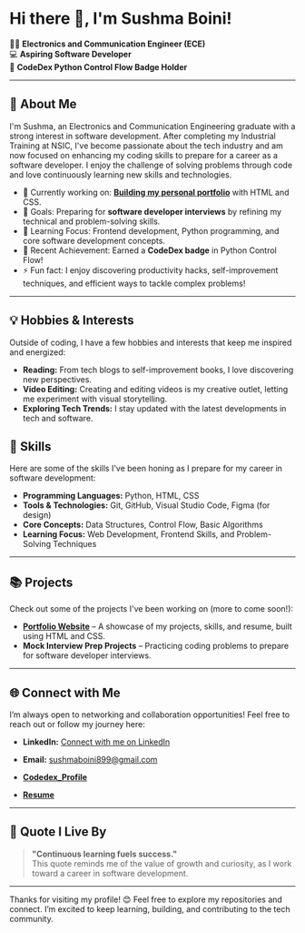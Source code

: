 # Hi there 👋, I'm Sushma Boini!

👩‍🎓 **Electronics and Communication Engineer (ECE)**  
💻 **Aspiring Software Developer**  
🏅 **CodeDex Python Control Flow Badge Holder**  

---

## 🚀 About Me
I'm Sushma, an Electronics and Communication Engineering graduate with a strong interest in software development. After completing my Industrial Training at NSIC, I've become passionate about the tech industry and am now focused on enhancing my coding skills to prepare for a career as a software developer. I enjoy the challenge of solving problems through code and love continuously learning new skills and technologies.

- 🔭 Currently working on: **[Building my personal portfolio](https://sushmaboini.github.io/Personal_Portfolio/)** with HTML and CSS.
- 🎯 Goals: Preparing for **software developer interviews** by refining my technical and problem-solving skills.
- 🌱 Learning Focus: Frontend development, Python programming, and core software development concepts.
- 🎉 Recent Achievement: Earned a **CodeDex badge** in Python Control Flow!
- ⚡ Fun fact: I enjoy discovering productivity hacks, self-improvement techniques, and efficient ways to tackle complex problems!

---

## 💡 Hobbies & Interests
Outside of coding, I have a few hobbies and interests that keep me inspired and energized:
- **Reading:** From tech blogs to self-improvement books, I love discovering new perspectives.
- **Video Editing:** Creating and editing videos is my creative outlet, letting me experiment with visual storytelling.
- **Exploring Tech Trends:** I stay updated with the latest developments in tech and software.

## 💼 Skills
Here are some of the skills I've been honing as I prepare for my career in software development:
- **Programming Languages:** Python, HTML, CSS
- **Tools & Technologies:** Git, GitHub, Visual Studio Code, Figma (for design)
- **Core Concepts:** Data Structures, Control Flow, Basic Algorithms
- **Learning Focus:** Web Development, Frontend Skills, and Problem-Solving Techniques

---

## 📚 Projects
Check out some of the projects I've been working on (more to come soon!):
- [**Portfolio Website**](https://sushmaboini.github.io/Personal_Portfolio/) – A showcase of my projects, skills, and resume, built using HTML and CSS.
- **Mock Interview Prep Projects** – Practicing coding problems to prepare for software developer interviews.

---

## 🌐 Connect with Me
I’m always open to networking and collaboration opportunities! Feel free to reach out or follow my journey here:
- **LinkedIn:** [Connect with me on LinkedIn](https://www.linkedin.com/in/sushma-boini-aa889b28a?lipi=urn%3Ali%3Apage%3Ad_flagship3_profile_view_base_contact_details%3BIKdk4X2dRaa2Tepy6QL8Rw%3D%3D)
- **Email:** sushmaboini899@gmail.com


- [**Codedex_Profile**](https://www.codedex.io/@sushmaboini89914066)
- [**Resume**](https://drive.google.com/file/d/1n4AZEtABzpecJT5UD9Yo1I7gPf1_Zt3C/view?usp=sharing)


---

## 📖 Quote I Live By
> **"Continuous learning fuels success."**  
This quote reminds me of the value of growth and curiosity, as I work toward a career in software development.

---

Thanks for visiting my profile! 😊 Feel free to explore my repositories and connect. I’m excited to keep learning, building, and contributing to the tech community.

